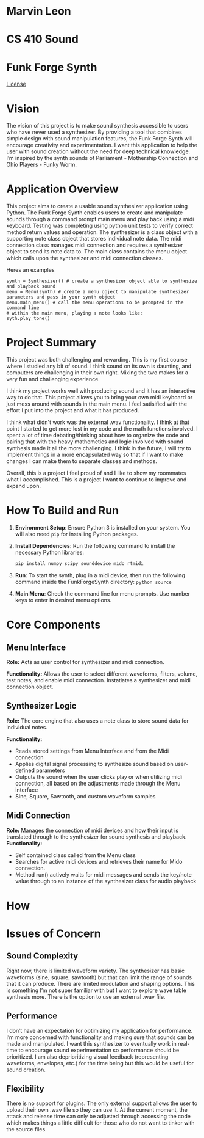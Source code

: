# Marvin Leon

# CS 410 Sound

# Funk Forge Synth

[License](LICENSE)

# Vision

The vision of this project is to make sound synthesis accessible to users who have never used a synthesizer. By providing a tool that combines simple design with sound manipulation features, the Funk Forge Synth will encourage creativity and experimentation. I want this application to help the user with sound creation without the need for deep technical knowledge. I’m inspired by the synth sounds of Parliament - Mothership Connection and Ohio Players - Funky Worm.

# Application Overview

This project aims to create a usable sound synthesizer application using Python. The Funk Forge Synth enables users to create and manipulate sounds through a command prompt main menu and play back using a midi keyboard. Testing was completing using python unit tests to verify correct method return values and operation. The synthesizer is a class object with a supporting note class object that stores individual note data. The midi connection class manages midi connection and requires a synthesizer object to send its note data to. The main class contains the menu object which calls upon the synthesizer and midi connection classes.

Heres an examples

```
synth = Synthesizer() # create a synthesizer object able to synthesize and playback sound
menu = Menu(synth) # create a menu object to manipulate synthesizer parameters and pass in your synth object
menu.main_menu() # call the menu operations to be prompted in the command line
# within the main menu, playing a note looks like:
syth.play_tone()
```

# Project Summary

This project was both challenging and rewarding. This is my first course where I studied any bit of sound. I think sound on its own is daunting, and computers are challenging in their own right. Mixing the two makes for a very fun and challenging experience.

I think my project works well with producing sound and it has an interactive way to do that. This project allows you to bring your own midi keyboard or just mess around with sounds in the main menu. I feel satisified with the effort I put into the project and what it has produced.

I think what didn't work was the external .wav functionality. I think at that point I started to get more lost in my code and the math functions involved. I spent a lot of time debating/thinking about how to organize the code and pairing that with the heavy mathemetics and logic involved with sound synthesis made it all the more challenging. I think in the future, I will try to implement things in a more encapsulated way so that if I want to make changes I can make them to separate classes and methods.

Overall, this is a project I feel proud of and I like to show my roommates what I accomplished. This is a project I want to continue to improve and expand upon.

# How To Build and Run

1. **Environment Setup**: Ensure Python 3 is installed on your system. You will also need `pip` for installing Python packages.

2. **Install Dependencies**: Run the following command to install the necessary Python libraries:
   ```sh
   pip install numpy scipy sounddevice mido rtmidi
   ```
3. **Run**: To start the synth, plug in a midi device, then run the following command inside the FunkForgeSynth directory: `python source`

4. **Main Menu**: Check the command line for menu prompts. Use number keys to enter in desired menu options.

# Core Components

## Menu Interface

**Role:** Acts as user control for synthesizer and midi connection.

**Functionality:** Allows the user to select different waveforms, filters, volume, test notes, and enable midi connection. Instatiates a synthesizer and midi connection object.

## Synthesizer Logic

**Role:** The core engine that also uses a note class to store sound data for individual notes.

**Functionality:**

- Reads stored settings from Menu Interface and from the Midi connection
- Applies digital signal processing to synthesize sound based on user-defined parameters
- Outputs the sound when the user clicks play or when utilizing midi connection, all based on the adjustments made through the Menu interface
- Sine, Square, Sawtooth, and custom waveform samples

## Midi Connection

**Role:** Manages the connection of midi devices and how their input is translated through to the synthesizer for sound synthesis and playback.
**Functionality:**

- Self contained class called from the Menu class
- Searches for active midi devices and retrieves their name for Mido connection.
- Method run() actively waits for midi messages and sends the key/note value through to an instance of the synthesizer class for audio playback

# How

# Issues of Concern

## Sound Complexity

Right now, there is limited waveform variety. The synthesizer has basic waveforms (sine, square, sawtooth) but that can limit the range of sounds that it can produce. There are limited modulation and shaping options. This is something I’m not super familiar with but I want to explore wave table synthesis more. There is the option to use an external .wav file.

## Performance

I don’t have an expectation for optimizing my application for performance. I’m more concerned with functionality and making sure that sounds can be made and manipulated. I want this synthesizer to eventually work in real-time to encourage sound experimentation so performance should be prioritized. I am also deprioritizing visual feedback (representing waveforms, envelopes, etc.) for the time being but this would be useful for sound creation.

## Flexibility

There is no support for plugins. The only external support allows the user to upload their own .wav file so they can use it. At the current moment, the attack and release time can only be adjusted through accessing the code which makes things a little difficult for those who do not want to tinker with the source files.
